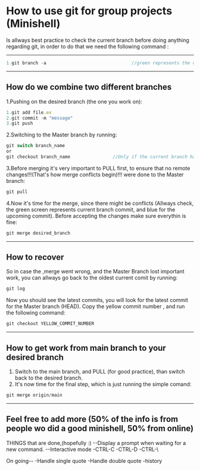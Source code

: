 
# How to use git for group projects (Minishell)

Is allways best practice to check the current branch before doing anything regarding git, in order to do 
that we need the following command :

---
```javascript
1.git branch -a                                //green represents the current branch
```
---


How do we combine two different branches
-

1.Pushing on the desired branch (the one you work on):
```javascript
1.git add file.ex
2.git commit -m "message"
3.git push
```
2.Switching to the Master branch by running:
```javascript
git switch branch_name
or 
git checkout branch_name                //Only if the current branch has been pushed, else it delets everything
```
3.Before merging it's very important to PULL first, to ensure that no remote changes!!!(That's how merge conflicts begin)!!! were done to the Master branch:
```javascript
git pull
```
4.Now it's time for the merge, since there might be conflicts (Allways check, the green screen represents current branch commit, and blue for the upcoming commit).  Before accepting the changes make sure everythin is fine:
```javascript
git merge desired_branch
```

---
How to recover
-
So in case the ,merge went wrong, and the Master Branch lost important work, you can allways go back to the oldest current comit by running:
```javascript
git log 
```

Now you should see the latest commits, you will look for the latest commit for the Master branch (HEAD). Copy the yellow commit number , and run the following command:

```javascript
git checkout YELLOW_COMMIT_NUMBER
```

---

How to get work from main branch to your desired branch
-

1. Switch to the main branch, and PULL (for good practice), than switch back to the desired branch. 
2. It's now time for the final step, which is just running the simple comand:

```javascript
git merge origin/main                                       
```

---

## Feel free to add more (50% of the info is from people wo did a good minishell, 50% from online)








THINGS that are done,(hopefully :)
	--Display a prompt when waiting for a new command.
	--Interactive mode
		-CTRL-C
		-CTRL-D
		-CTRL-\


On going--
	-Handle single quote
	-Handle double quote
	-history


